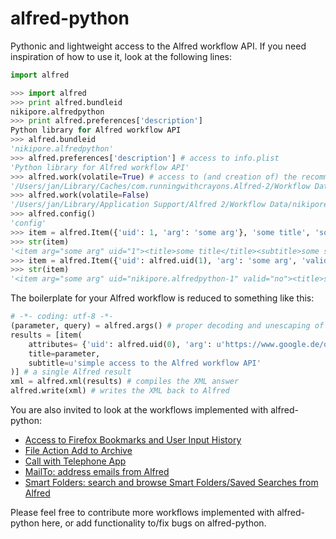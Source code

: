 alfred-python
=============

Pythonic and lightweight access to the Alfred workflow API. If you need inspiration of how to use it, look at the following lines:

```python
import alfred

>>> import alfred
>>> print alfred.bundleid
nikipore.alfredpython
>>> print alfred.preferences['description']
Python library for Alfred workflow API
>>> alfred.bundleid
'nikipore.alfredpython'
>>> alfred.preferences['description'] # access to info.plist
'Python library for Alfred workflow API'
>>> alfred.work(volatile=True) # access to (and creation of) the recommended storage paths
'/Users/jan/Library/Caches/com.runningwithcrayons.Alfred-2/Workflow Data/nikipore.alfredpython'
>>> alfred.work(volatile=False)
'/Users/jan/Library/Application Support/Alfred 2/Workflow Data/nikipore.alfredpython'
>>> alfred.config()
'config'
>>> item = alfred.Item({'uid': 1, 'arg': 'some arg'}, 'some title', 'some subtitle')
>>> str(item)
'<item arg="some arg" uid="1"><title>some title</title><subtitle>some subtitle</subtitle></item>'
>>> item = alfred.Item({'uid': alfred.uid(1), 'arg': 'some arg', 'valid': 'no'}, 'some title', 'some subtitle', ('someicon.png', {'type': 'filetype'}))
>>> str(item)
'<item arg="some arg" uid="nikipore.alfredpython-1" valid="no"><title>some title</title><subtitle>some subtitle</subtitle><icon type="filetype">someicon.png</icon></item>'
```

The boilerplate for your Alfred workflow is reduced to something like this:

```python
# -*- coding: utf-8 -*-
(parameter, query) = alfred.args() # proper decoding and unescaping of command line arguments
results = [item(
    attributes= {'uid': alfred.uid(0), 'arg': u'https://www.google.de/q=%s' % query},
    title=parameter,
    subtitle=u'simple access to the Alfred workflow API'
)] # a single Alfred result
xml = alfred.xml(results) # compiles the XML answer
alfred.write(xml) # writes the XML back to Alfred
```

You are also invited to look at the workflows implemented with alfred-python:

* [Access to Firefox Bookmarks and User Input History](https://github.com/nikipore/alfred-firefoxbookmarks)
* [File Action Add to Archive](https://github.com/nikipore/alfred-fileaction-zip)
* [Call with Telephone App](https://github.com/nikipore/alfred-voipcall)
* [MailTo: address emails from Alfred](https://github.com/deanishe/alfred-mailto)
* [Smart Folders: search and browse Smart Folders/Saved Searches from Alfred](https://github.com/deanishe/alfred-smartfolders)

Please feel free to contribute more workflows implemented with alfred-python here, or add functionality to/fix bugs on alfred-python.
